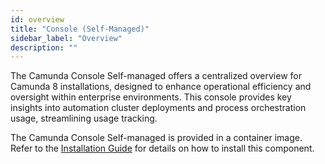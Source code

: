 ```yaml
---
id: overview
title: "Console (Self-Managed)"
sidebar_label: "Overview"
description: ""
---
```


The Camunda Console Self-managed offers a centralized overview for Camunda 8 installations, designed to enhance operational efficiency and oversight within enterprise environments. This console provides key insights into automation cluster deployments and process orchestration usage, streamlining usage tracking.

The Camunda Console Self-managed is provided in a container image. Refer to the [Installation Guide](../../platform-deployment/overview.md) for details on how to install this component.

